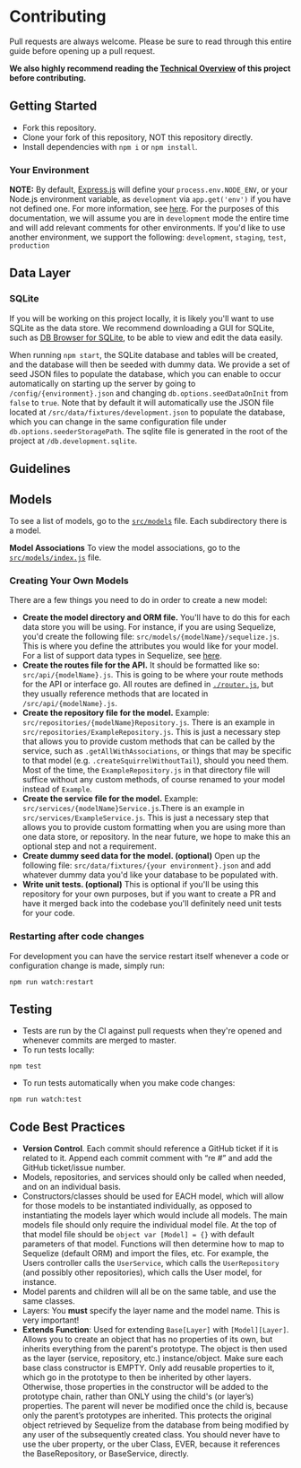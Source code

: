# Contributing
Pull requests are always welcome. Please be sure to read through this entire guide before opening up a pull request.

**We also highly recommend reading the [Technical Overview](./overview.md) of this project before contributing.**

## Getting Started
- Fork this repository.
- Clone your fork of this repository, NOT this repository directly.
- Install dependencies with `npm i` or `npm install`.


### Your Environment
**NOTE:** By default, [Express.js](http://expressjs.com/) will define your `process.env.NODE_ENV`, or your Node.js environment variable, as `development` via `app.get('env')` if you have not defined one. For more information, see [here](http://expressjs.com/en/4x/api.html#app.get). For the purposes of this documentation, we will assume you are in `development` mode the entire time and will add relevant comments for other environments. If you'd like to use another environment, we support the following: `development`, `staging`, `test`, `production`

## Data Layer

### SQLite
If you will be working on this project locally, it is likely you'll want to use SQLite as the data store. We recommend downloading a GUI for SQLite, such as [DB Browser for SQLite](http://sqlitebrowser.org/), to be able to view and edit the data easily.

When running `npm start`, the SQLite database and tables will be created, and the database will then be seeded with dummy data. We provide a set of seed JSON files to populate the database, which you can enable to occur automatically on starting up the server by going to `/config/{environment}.json` and changing `db.options.seedDataOnInit` from `false` to `true`. Note that by default it will automatically use the JSON file located at `/src/data/fixtures/development.json` to populate the database, which you can change in the same configuration file under `db.options.seederStoragePath`. The sqlite file is generated in the root of the project at `/db.development.sqlite`.


## Guidelines


## Models
To see a list of models, go to the [`src/models`](../src/models/index.js) file. Each subdirectory there is a model.

**Model Associations**
To view the model associations, go to the  [`src/models/index.js`](../src/models/index.js) file.

### Creating Your Own Models
There are a few things you need to do in order to create a new model:

- **Create the model directory and ORM file.** You'll have to do this for each data store you will be using. For instance, if you are using Sequelize, you'd create the following file: `src/models/{modelName}/sequelize.js`. This is where you define the attributes you would like for your model. For a list of support data types in Sequelize, see [here](http://docs.sequelizejs.com/en/v3/docs/models-definition/#data-types).
- **Create the routes file for the API.** It should be formatted like so: `src/api/{modelName}.js`. This is going to be where your route methods for the API or interface go. All routes are defined in [`./router.js`](../router.js), but they usually reference methods that are located in `/src/api/{modelName}.js`.
- **Create the repository file for the model.** Example: `src/repositories/{modelName}Repository.js`. There is an example in `src/repositories/ExampleRepository.js`. This is just a necessary step that allows you to provide custom methods that can be called by the service, such as `.getAllWithAssociations`, or things that may be specific to that model (e.g. `.createSquirrelWithoutTail`), should you need them. Most of the time, the `ExampleRepository.js` in that directory file will suffice without any custom methods, of course renamed to your model instead of `Example`.
- **Create the service file for the model.** Example: `src/services/{modelName}Service.js`.There is an example in `src/services/ExampleService.js`. This is just a necessary step that allows you to provide custom formatting when you are using more than one data store, or repository. In the near future, we hope to make this an optional step and not a requirement.
- **Create dummy seed data for the model. (optional)** Open up the following file: `src/data/fixtures/{your environment}.json` and add whatever dummy data you'd like your database to be populated with.
- **Write unit tests. (optional)** This is optional if you'll be using this repository for your own purposes, but if you want to create a PR and have it merged back into the codebase you'll definitely need unit tests for your code.

### Restarting after code changes
For development you can have the service restart itself whenever a code or configuration change is made, simply run:

```
npm run watch:restart
```

## Testing
- Tests are run by the CI against pull requests when they're opened and whenever commits are merged to master.
- To run tests locally:
```
npm test
```
- To run tests automatically when you make code changes:
```
npm run watch:test
```  

## Code Best Practices

- **Version Control**. Each commit should reference a GitHub ticket if it is related to it. Append each commit comment with “re #” and add the GitHub ticket/issue number.
- Models, repositories, and services should only be called when needed, and on an individual basis.
- Constructors/classes should be used for EACH model, which will allow for those models to be instantiated individually, as opposed to instantiating the models layer which would include all models. The main models file should only require the individual model file. At the top of that model file should be `object var [Model] = {}` with default parameters of that model. Functions will then determine how to map to Sequelize (default ORM) and import the files, etc. For example, the Users controller calls the `UserService`, which calls the `UserRepository` (and possibly other repositories), which calls the User model, for instance.
- Model parents and children will all be on the same table, and use the same classes.
- Layers: You **must** specify the layer name and the model name. This is very important!
- **Extends Function**: Used for extending `Base[Layer]` with `[Model][Layer]`. Allows you to create an object that has no properties of its own, but inherits everything from the parent's prototype. The object is then used as the layer (service, repository, etc.) instance/object. Make sure each base class constructor is EMPTY. Only add reusable properties to it, which go in the prototype to then be inherited by other layers. Otherwise, those properties in the constructor will be added to the prototype chain, rather than ONLY using the child's (or layer’s) properties. The parent will never be modified once the child is, because only the parent’s prototypes are inherited. This protects the original object retrieved by Sequelize from the database from being modified by any user of the subsequently created class. You should never have to use the uber property, or the uber Class, EVER, because it references the BaseRepository, or BaseService, directly.
